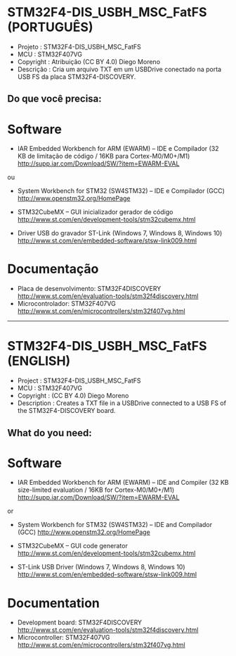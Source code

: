 STM32F4-DIS_USBH_MSC_FatFS (PORTUGUÊS)
==============
- Projeto    : STM32F4-DIS_USBH_MSC_FatFS
- MCU        : STM32F407VG
- Copyright  : Atribuição (CC BY 4.0) Diego Moreno
- Descrição  : Cria um arquivo TXT em um USBDrive conectado na porta USB FS da placa STM32F4-DISCOVERY.

Do que você precisa:
--------------
# **Software**
- IAR Embedded Workbench for ARM (EWARM) – IDE e Compilador (32 KB de limitação de código / 16KB para Cortex-M0/M0+/M1)
http://supp.iar.com/Download/SW/?item=EWARM-EVAL

ou
- System Workbench for STM32 (SW4STM32) – IDE e Compilador (GCC)
http://www.openstm32.org/HomePage


- STM32CubeMX – GUI inicializador gerador de código
http://www.st.com/en/development-tools/stm32cubemx.html
- Driver USB do gravador ST-Link (Windows 7, Windows 8, Windows 10)
http://www.st.com/en/embedded-software/stsw-link009.html

# **Documentação**
- Placa de desenvolvimento: STM32F4DISCOVERY
http://www.st.com/en/evaluation-tools/stm32f4discovery.html
- Microcontrolador: STM32F407VG
http://www.st.com/en/microcontrollers/stm32f407vg.html

---------------------------------------------------------------------------------

STM32F4-DIS_USBH_MSC_FatFS (ENGLISH)
==============
- Project     : STM32F4-DIS_USBH_MSC_FatFS
- MCU         : STM32F407VG
- Copyright   : (CC BY 4.0) Diego Moreno
- Description : Creates a TXT file in a USBDrive connected to a USB FS of the STM32F4-DISCOVERY board.

What do you need:
--------------
# **Software**
- IAR Embedded Workbench for ARM (EWARM) – IDE and Compiler (32 KB size-limited evaluation / 16KB for Cortex-M0/M0+/M1)
http://supp.iar.com/Download/SW/?item=EWARM-EVAL

or
- System Workbench for STM32 (SW4STM32) – IDE and Compilador (GCC)
http://www.openstm32.org/HomePage


- STM32CubeMX – GUI code generator
http://www.st.com/en/development-tools/stm32cubemx.html
- ST-Link USB Driver (Windows 7, Windows 8, Windows 10)
http://www.st.com/en/embedded-software/stsw-link009.html

# **Documentation**
- Development board: STM32F4DISCOVERY
http://www.st.com/en/evaluation-tools/stm32f4discovery.html
- Microcontroller: STM32F407VG
http://www.st.com/en/microcontrollers/stm32f407vg.html